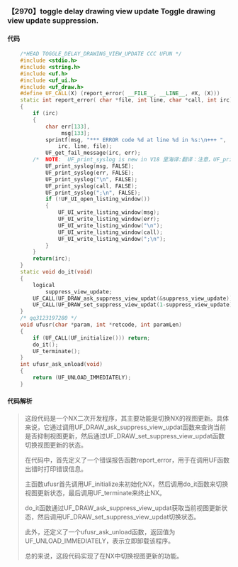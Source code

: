 ### 【2970】toggle delay drawing view update Toggle drawing view update suppression.

#### 代码

```cpp
    /*HEAD TOGGLE_DELAY_DRAWING_VIEW_UPDATE CCC UFUN */  
    #include <stdio.h>  
    #include <string.h>  
    #include <uf.h>  
    #include <uf_ui.h>  
    #include <uf_draw.h>  
    #define UF_CALL(X) (report_error( __FILE__, __LINE__, #X, (X)))  
    static int report_error( char *file, int line, char *call, int irc)  
    {  
        if (irc)  
        {  
            char err[133],  
                 msg[133];  
            sprintf(msg, "*** ERROR code %d at line %d in %s:\n+++ ",  
                irc, line, file);  
            UF_get_fail_message(irc, err);  
        /*  NOTE:  UF_print_syslog is new in V18 里海译:翻译：注意，UF_print_syslog是V18版本中新增的。 */  
            UF_print_syslog(msg, FALSE);  
            UF_print_syslog(err, FALSE);  
            UF_print_syslog("\n", FALSE);  
            UF_print_syslog(call, FALSE);  
            UF_print_syslog(";\n", FALSE);  
            if (!UF_UI_open_listing_window())  
            {  
                UF_UI_write_listing_window(msg);  
                UF_UI_write_listing_window(err);  
                UF_UI_write_listing_window("\n");  
                UF_UI_write_listing_window(call);  
                UF_UI_write_listing_window(";\n");  
            }  
        }  
        return(irc);  
    }  
    static void do_it(void)  
    {  
        logical  
            suppress_view_update;  
        UF_CALL(UF_DRAW_ask_suppress_view_updat(&suppress_view_update));  
        UF_CALL(UF_DRAW_set_suppress_view_updat(1-suppress_view_update));  
    }  
    /* qq3123197280 */  
    void ufusr(char *param, int *retcode, int paramLen)  
    {  
        if (UF_CALL(UF_initialize())) return;  
        do_it();  
        UF_terminate();  
    }  
    int ufusr_ask_unload(void)  
    {  
        return (UF_UNLOAD_IMMEDIATELY);  
    }

```

#### 代码解析

> 这段代码是一个NX二次开发程序，其主要功能是切换NX的视图更新。具体来说，它通过调用UF_DRAW_ask_suppress_view_updat函数来查询当前是否抑制视图更新，然后通过UF_DRAW_set_suppress_view_updat函数切换视图更新的状态。
>
> 在代码中，首先定义了一个错误报告函数report_error，用于在调用UF函数出错时打印错误信息。
>
> 主函数ufusr首先调用UF_initialize来初始化NX，然后调用do_it函数来切换视图更新状态，最后调用UF_terminate来终止NX。
>
> do_it函数通过UF_DRAW_ask_suppress_view_updat获取当前视图更新状态，然后调用UF_DRAW_set_suppress_view_updat切换状态。
>
> 此外，还定义了一个ufusr_ask_unload函数，返回值为UF_UNLOAD_IMMEDIATELY，表示立即卸载该程序。
>
> 总的来说，这段代码实现了在NX中切换视图更新的功能。
>
